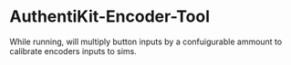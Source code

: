 # AuthentiKit-Encoder-Tool
While running, will multiply button inputs by a confuigurable ammount to calibrate encoders inputs to sims.
